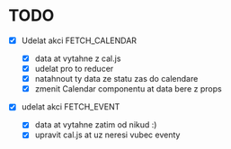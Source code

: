 # TODO

- [x] Udelat akci FETCH_CALENDAR

  - [x] data at vytahne z cal.js
  - [x] udelat pro to reducer
  - [x] natahnout ty data ze statu zas do calendare
  - [x] zmenit Calendar componentu at data bere z props

- [x] udelat akci FETCH_EVENT

  - [x] data at vytahne zatim od nikud :)
  - [x] upravit cal.js at uz neresi vubec eventy
